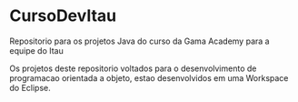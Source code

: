 # CursoDevItau
Repositorio para os projetos Java do curso da Gama Academy para a equipe do Itau

Os projetos deste repositorio voltados para o desenvolvimento de programacao orientada a objeto, estao desenvolvidos em uma Workspace do Eclipse.

